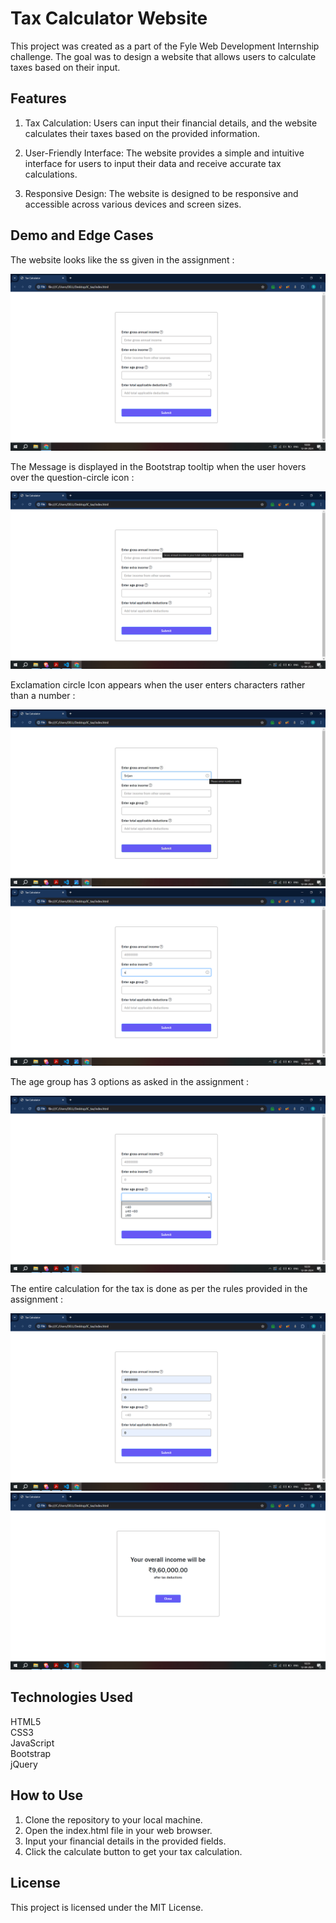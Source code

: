 
# Tax Calculator Website

This project was created as a part of the Fyle Web Development Internship challenge. The goal was to design a website that allows users to calculate taxes based on their input.


## Features

1) Tax Calculation: Users can input their financial details, and the website calculates their taxes based on the provided information.

2) User-Friendly Interface: The website provides a simple and intuitive interface for users to input their data and receive accurate tax calculations.

3) Responsive Design: The website is designed to be responsive and accessible across various devices and screen sizes.

## Demo and Edge Cases

The website looks like the ss given in the assignment :

![SS1](Images/Screenshot_(4606).png)

The Message is displayed in the Bootstrap tooltip when the user hovers over the question-circle icon :

![SS1](Images/Screenshot_(4609).png)

Exclamation circle Icon appears when the user enters characters rather than a number : 

![SS1](Images/Screenshot_(4610).JPG)
![SS1](Images/Screenshot_(4617).png)

The age group has 3 options as asked in the assignment :

![SS1](Images/Screenshot_(4618).png)

The entire calculation for the tax is done as per the rules provided in the assignment :

![SS1](Images/Screenshot_(4620).png)
![SS1](Images/Screenshot_(4621).png)

## Technologies Used
HTML5  
CSS3  
JavaScript  
Bootstrap  
jQuery
## How to Use

1) Clone the repository to your local machine.  
2) Open the index.html file in your web browser.  
3) Input your financial details in the provided fields.  
4) Click the calculate button to get your tax calculation.
## License
This project is licensed under the MIT License.
